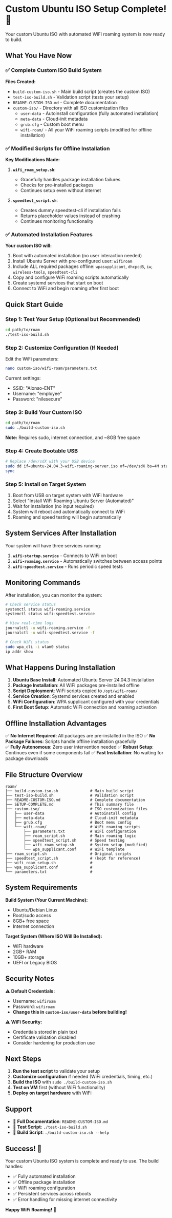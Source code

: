 # Custom Ubuntu ISO Setup Complete! 🎉

Your custom Ubuntu ISO with automated WiFi roaming system is now ready to build.

## What You Have Now

### ✅ Complete Custom ISO Build System

**Files Created:**
- `build-custom-iso.sh` - Main build script (creates the custom ISO)
- `test-iso-build.sh` - Validation script (tests your setup)
- `README-CUSTOM-ISO.md` - Complete documentation
- `custom-iso/` - Directory with all ISO customization files
  - `user-data` - Autoinstall configuration (fully automated installation)
  - `meta-data` - Cloud-init metadata
  - `grub.cfg` - Custom boot menu
  - `wifi-roam/` - All your WiFi roaming scripts (modified for offline installation)

### ✅ Modified Scripts for Offline Installation

**Key Modifications Made:**
1. **`wifi_roam_setup.sh`**: 
   - Gracefully handles package installation failures
   - Checks for pre-installed packages
   - Continues setup even without internet
   
2. **`speedtest_script.sh`**:
   - Creates dummy speedtest-cli if installation fails  
   - Returns placeholder values instead of crashing
   - Continues monitoring functionality

### ✅ Automated Installation Features

**Your custom ISO will:**
1. Boot with automated installation (no user interaction needed)
2. Install Ubuntu Server with pre-configured user: `wifiroam`
3. Include ALL required packages offline: `wpasupplicant`, `dhcpcd5`, `iw`, `wireless-tools`, `speedtest-cli`
4. Copy and configure WiFi roaming scripts automatically
5. Create systemd services that start on boot
6. Connect to WiFi and begin roaming after first boot

## Quick Start Guide

### Step 1: Test Your Setup (Optional but Recommended)
```bash
cd path/to/roam
./test-iso-build.sh
```

### Step 2: Customize Configuration (If Needed)
Edit the WiFi parameters:
```bash
nano custom-iso/wifi-roam/parameters.txt
```
Current settings:
- SSID: "Alonso-ENT"
- Username: "employee"  
- Password: "nilesecure"

### Step 3: Build Your Custom ISO
```bash
cd path/to/roam
sudo ./build-custom-iso.sh
```
**Note:** Requires sudo, internet connection, and ~8GB free space

### Step 4: Create Bootable USB
```bash
# Replace /dev/sdX with your USB device
sudo dd if=ubuntu-24.04.3-wifi-roaming-server.iso of=/dev/sdX bs=4M status=progress
sync
```

### Step 5: Install on Target System
1. Boot from USB on target system with WiFi hardware
2. Select "Install WiFi Roaming Ubuntu Server (Automated)"
3. Wait for installation (no input required)
4. System will reboot and automatically connect to WiFi
5. Roaming and speed testing will begin automatically

## System Services After Installation

Your system will have three services running:

1. **`wifi-startup.service`** - Connects to WiFi on boot
2. **`wifi-roaming.service`** - Automatically switches between access points  
3. **`wifi-speedtest.service`** - Runs periodic speed tests

## Monitoring Commands

After installation, you can monitor the system:

```bash
# Check service status
systemctl status wifi-roaming.service
systemctl status wifi-speedtest.service

# View real-time logs
journalctl -u wifi-roaming.service -f
journalctl -u wifi-speedtest.service -f

# Check WiFi status
sudo wpa_cli -i wlan0 status
ip addr show
```

## What Happens During Installation

1. **Ubuntu Base Install**: Automated Ubuntu Server 24.04.3 installation
2. **Package Installation**: All WiFi packages pre-installed offline
3. **Script Deployment**: WiFi scripts copied to `/opt/wifi-roam/`
4. **Service Creation**: Systemd services created and enabled
5. **WiFi Configuration**: WPA supplicant configured with your credentials
6. **First Boot Setup**: Automatic WiFi connection and roaming activation

## Offline Installation Advantages

✅ **No Internet Required**: All packages are pre-installed in the ISO
✅ **No Package Failures**: Scripts handle offline installation gracefully  
✅ **Fully Autonomous**: Zero user intervention needed
✅ **Robust Setup**: Continues even if some components fail
✅ **Fast Installation**: No waiting for package downloads

## File Structure Overview

```
roam/
├── build-custom-iso.sh              # Main build script
├── test-iso-build.sh                # Validation script  
├── README-CUSTOM-ISO.md             # Complete documentation
├── SETUP-COMPLETE.md                # This summary file
├── custom-iso/                      # ISO customization files
│   ├── user-data                    # Autoinstall config
│   ├── meta-data                    # Cloud-init metadata
│   ├── grub.cfg                     # Boot menu config
│   └── wifi-roam/                   # WiFi roaming scripts
│       ├── parameters.txt           # WiFi configuration
│       ├── roam_script.sh           # Main roaming logic
│       ├── speedtest_script.sh      # Speed testing
│       ├── wifi_roam_setup.sh       # System setup (modified)
│       └── wpa_supplicant.conf      # WiFi template
├── roam_script.sh                   # Original scripts
├── speedtest_script.sh              # (kept for reference)
├── wifi_roam_setup.sh               # 
├── wpa_supplicant.conf              #
└── parameters.txt                   #
```

## System Requirements

**Build System (Your Current Machine):**
- Ubuntu/Debian Linux
- Root/sudo access  
- 8GB+ free space
- Internet connection

**Target System (Where ISO Will Be Installed):**
- WiFi hardware
- 2GB+ RAM
- 10GB+ storage
- UEFI or Legacy BIOS

## Security Notes

⚠️ **Default Credentials:**
- Username: `wifiroam`
- Password: `wifiroam`
- **Change this in `custom-iso/user-data` before building!**

⚠️ **WiFi Security:**
- Credentials stored in plain text
- Certificate validation disabled
- Consider hardening for production use

## Next Steps

1. **Run the test script** to validate your setup
2. **Customize configuration** if needed (WiFi credentials, timing, etc.)
3. **Build the ISO** with `sudo ./build-custom-iso.sh`
4. **Test on VM** first (without WiFi functionality)
5. **Deploy on target hardware** with WiFi

## Support

- 📖 **Full Documentation**: `README-CUSTOM-ISO.md`
- 🧪 **Test Script**: `./test-iso-build.sh`
- 🔧 **Build Script**: `./build-custom-iso.sh --help`

## Success! 🎯

Your custom Ubuntu ISO system is complete and ready to use. The build handles:
- ✅ Fully automated installation
- ✅ Offline package installation  
- ✅ WiFi roaming configuration
- ✅ Persistent services across reboots
- ✅ Error handling for missing internet connectivity

**Happy WiFi Roaming!** 📶
